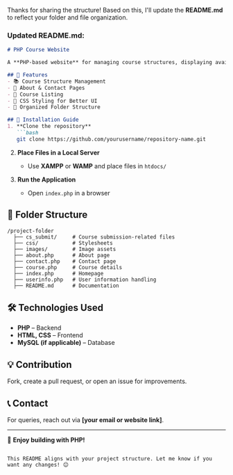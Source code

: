 Thanks for sharing the structure! Based on this, I'll update the **README.md** to reflect your folder and file organization.  

### **Updated README.md:**
```md
# PHP Course Website

A **PHP-based website** for managing course structures, displaying available courses, and providing information via the about and contact pages.

## 🌟 Features
- 📚 Course Structure Management  
- 📄 About & Contact Pages  
- 🏫 Course Listing  
- 🎨 CSS Styling for Better UI  
- 📂 Organized Folder Structure  

## 🚀 Installation Guide
1. **Clone the repository**  
   ```bash
   git clone https://github.com/yourusername/repository-name.git
   ```
2. **Place Files in a Local Server**  
   - Use **XAMPP** or **WAMP** and place files in `htdocs/`  

3. **Run the Application**  
   - Open `index.php` in a browser  

## 📂 Folder Structure
```
/project-folder
  ├── cs_submit/     # Course submission-related files
  ├── css/           # Stylesheets
  ├── images/        # Image assets
  ├── about.php      # About page
  ├── contact.php    # Contact page
  ├── course.php     # Course details
  ├── index.php      # Homepage
  ├── userinfo.php   # User information handling
  ├── README.md      # Documentation
```

## 🛠️ Technologies Used
- **PHP** – Backend  
- **HTML, CSS** – Frontend  
- **MySQL (if applicable)** – Database  

## 💡 Contribution
Fork, create a pull request, or open an issue for improvements.

## 📞 Contact
For queries, reach out via **[your email or website link]**.

---

🚀 **Enjoy building with PHP!**
```

This README aligns with your project structure. Let me know if you want any changes! 😊
